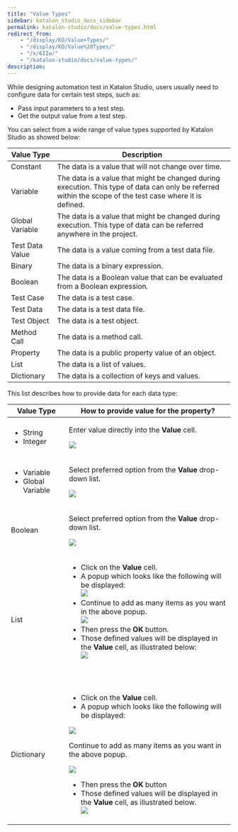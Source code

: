 ```yaml
---
title: "Value Types" 
sidebar: katalon_studio_docs_sidebar
permalink: katalon-studio/docs/value-types.html 
redirect_from:
    - "/display/KD/Value+Types/"
    - "/display/KD/Value%20Types/"
    - "/x/6IIw/"
    - "/katalon-studio/docs/value-types/"
description: 
---
```

While designing automation test in Katalon Studio, users usually need to configure data for certain test steps, such as:

*   Pass input parameters to a test step.
*   Get the output value from a test step.

You can select from a wide range of value types supported by Katalon Studio as showed below:

| Value Type | Description |
| --- | --- |
| Constant | The data is a value that will not change over time. |
| Variable | The data is a value that might be changed during execution. This type of data can only be referred within the scope of the test case where it is defined. |
| Global Variable | The data is a value that might be changed during execution. This type of data can be referred anywhere in the project. |
| Test Data Value | The data is a value coming from a test data file. |
| Binary | The data is a binary expression. |
| Boolean | The data is a Boolean value that can be evaluated from a Boolean expression. |
| Test Case | The data is a test case. |
| Test Data | The data is a test data file. |
| Test Object | The data is a test object. |
| Method Call | The data is a method call. |
| Property | The data is a public property value of an object. |
| List | The data is a list of values. |
| Dictionary | The data is a collection of keys and values. |

This list describes how to provide data for each data type:

<table><thead><tr><th>Value Type</th><th>How to provide value for the property?</th></tr></thead><tbody><tr><td><ul><li>String</li><li>Integer</li></ul></td><td><p>Enter value directly into the <strong>Value</strong> cell.</p><p><img src="https://github.com/katalon-studio/docs-images/raw/master/katalon-studio/docs/value-types/image2017-2-24-223A13A4.png"></p></td></tr><tr><td><ul><li>Variable</li><li>Global Variable</li></ul></td><td><p>Select preferred option from the <strong>Value</strong> drop-down list.</p><p><img src="https://github.com/katalon-studio/docs-images/raw/master/katalon-studio/docs/value-types/image2017-2-24-223A33A11.png"></p></td></tr><tr><td>Boolean</td><td><p>Select preferred option from the <strong>Value</strong> drop-down list.</p><p><img src="https://github.com/katalon-studio/docs-images/raw/master/katalon-studio/docs/value-types/image2017-2-24-213A583A55.png"></p></td></tr><tr><td>List</td><td><ul><li>Click on the <strong>Value</strong> cell.</li><li>A popup which looks like the following will be displayed:<br><img src="https://github.com/katalon-studio/docs-images/raw/master/katalon-studio/docs/value-types/Screen-Shot-2017-07-13-at-14.37.49.png"></li><li>Continue&nbsp;to add as many items as you want in the above popup.<br><img src="https://github.com/katalon-studio/docs-images/raw/master/katalon-studio/docs/value-types/Screen-Shot-2017-07-13-at-14.26.51.png"></li><li>Then press the <strong>OK</strong> button.</li><li>Those defined values will be displayed in the <strong>Value</strong> cell, as illustrated below:<br><img src="https://github.com/katalon-studio/docs-images/raw/master/katalon-studio/docs/value-types/Screen-Shot-2017-07-13-at-14.27.28.png"></li></ul><p>&nbsp;</p></td></tr><tr><td>Dictionary</td><td><ul><li>Click on the <strong>Value</strong> cell.</li><li>A popup which looks like the following will be displayed:</li></ul><p><img src="https://github.com/katalon-studio/docs-images/raw/master/katalon-studio/docs/value-types/Screen-Shot-2017-07-13-at-14.39.13.png"></p><p>Continue to add as many items as you want in the above popup.</p><p><img src="https://github.com/katalon-studio/docs-images/raw/master/katalon-studio/docs/value-types/Screen-Shot-2017-07-13-at-14.41.07.png"></p><ul><li>Then press the <strong>OK</strong> button</li><li>Those defined values will be displayed in the <strong>Value</strong> cell, as illustrated below.<br><img src="https://github.com/katalon-studio/docs-images/raw/master/katalon-studio/docs/value-types/Screen-Shot-2017-07-13-at-14.31.40.png"></li></ul></td></tr></tbody></table>